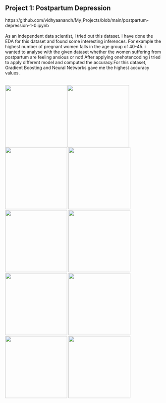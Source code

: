 <h2>Project 1: 
 Postpartum Depression</h2>
                        https://github.com/vidhyaanandh/My_Projects/blob/main/postpartum-depression-1-0.ipynb <br/><br/>
As an independent data scientist, I tried out this dataset. I have done the EDA for this dataset and found some interesting inferences. For example the highest number of pregnant women falls in the age group of 40-45. i wanted to analyse with the given dataset whether the women suffering from postpartum are feeling anxious or not! After applying onehotencoding i tried to apply different model and computed the accuracy.For this dataset, Gradient Boosting and Neural Networks gave me the highest accuracy values. <br/><br/>
      
<img src="https://user-images.githubusercontent.com/125475162/234282952-6f4dc36f-858c-4b59-9253-014876035f9c.png" width="200" height="200"/><img src="https://user-images.githubusercontent.com/125475162/234283081-82e2c206-d328-4138-b3d8-c7eb9924a273.png" width="200" height="200">
<img src="https://user-images.githubusercontent.com/125475162/234283110-79b06ba7-945b-4da3-82e0-f1b151c26612.png" width="200" height="200">
<img src="https://user-images.githubusercontent.com/125475162/234283128-2c925cdd-c4d9-4236-8d84-6ecf1b33b8e3.png" width="200" height="200">
<img src="https://user-images.githubusercontent.com/125475162/234283315-3070b1ad-566e-4b90-82d0-608832ad258b.png" width="200" height="200">
<img src="https://user-images.githubusercontent.com/125475162/234283327-000ec6a4-2414-49b4-8177-763db7c24667.png" width="200" height="200">
<img src="https://user-images.githubusercontent.com/125475162/234283340-3d2c2c8c-91a8-48ae-8601-81086a5940cc.png" width="200" height="200">
<img src="https://user-images.githubusercontent.com/125475162/234283390-88863698-7bc0-4671-8550-2d1d81414b42.png" width="200" height="200">
<img src="https://user-images.githubusercontent.com/125475162/234283397-bdd9a52e-e236-4cad-9ca2-edd84b3e00f4.png" width="200" height="200">
<img src="https://user-images.githubusercontent.com/125475162/234288391-2c532151-9c7d-457c-8f1c-c947e195bac4.png" width="200" height="200">
